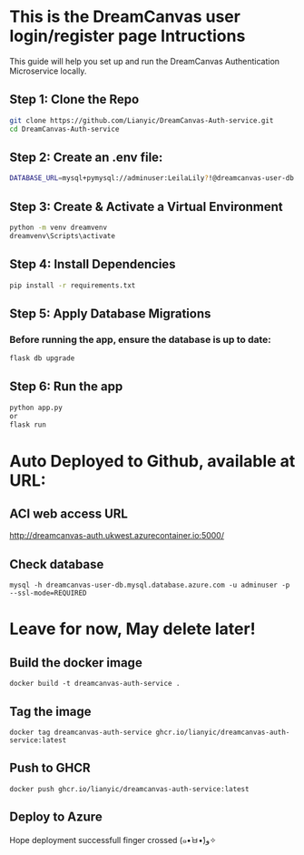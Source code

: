 # This is the DreamCanvas user login/register page Intructions
This guide will help you set up and run the DreamCanvas Authentication Microservice locally.

## Step 1: Clone the Repo
```bash
git clone https://github.com/Lianyic/DreamCanvas-Auth-service.git
cd DreamCanvas-Auth-service
```

## Step 2: Create an .env file:
```bash
DATABASE_URL=mysql+pymysql://adminuser:LeilaLily?!@dreamcanvas-user-db.mysql.database.azure.com/dream_user_db
```

## Step 3: Create & Activate a Virtual Environment
```bash
python -m venv dreamvenv
dreamvenv\Scripts\activate
```

## Step 4: Install Dependencies
```bash
pip install -r requirements.txt
```

## Step 5: Apply Database Migrations
### Before running the app, ensure the database is up to date:
```bash
flask db upgrade
```

## Step 6: Run the app
```bash 
python app.py 
or 
flask run
```

# Auto Deployed to Github, available at URL:
## ACI web access URL
http://dreamcanvas-auth.ukwest.azurecontainer.io:5000/

## Check database
```
mysql -h dreamcanvas-user-db.mysql.database.azure.com -u adminuser -p --ssl-mode=REQUIRED
```



# Leave for now, May delete later!

## Build the docker image
```
docker build -t dreamcanvas-auth-service .
```

## Tag the image
```
docker tag dreamcanvas-auth-service ghcr.io/lianyic/dreamcanvas-auth-service:latest
```
## Push to GHCR
```
docker push ghcr.io/lianyic/dreamcanvas-auth-service:latest
```
## Deploy to Azure
Hope deployment successfull finger crossed (๑•̀ㅂ•́)و✧
